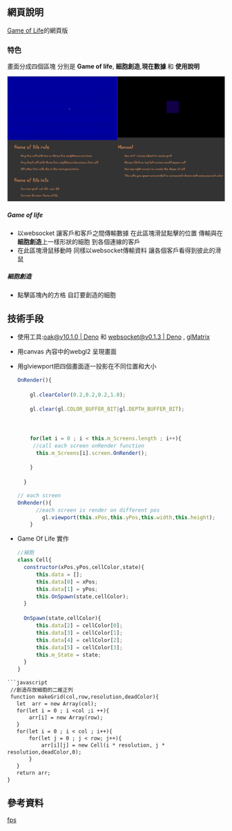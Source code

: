 
## 網頁說明

[Game of Life](https://zh.wikipedia.org/wiki/康威生命游戏)的網頁版

### 特色

畫面分成四個區塊 分別是 **Game of life**, **細胞創造**,**現在數據** 和 **使用說明**

![image](./image/example.png)

##### Game of life

* 以websocket 讓客戶和客戶之間傳輸數據 在此區塊滑鼠點擊的位置 傳輸與在 **細胞創造**上一樣形狀的細胞 到各個連線的客戶
* 在此區塊滑鼠移動時 同樣以websocket傳輸資料 讓各個客戶看得到彼此的滑鼠

##### 細胞創造

* 點擊區塊內的方格 自訂要創造的細胞

## 技術手段

* 使用工具:[oak@v10.1.0 | Deno](https://deno.land/x/oak@v10.1.0) 和 [websocket@v0.1.3 | Deno](https://deno.land/x/websocket@v0.1.3) , [glMatrix](https://glmatrix.net/)

* 用canvas 內容中的webgl2 呈現畫面 

* 用glviewport把四個畫面逐一投影在不同位置和大小 

  ```javascript
  OnRender(){
  
  ​    gl.clearColor(0.2,0.2,0.2,1.0);
  
  ​    gl.clear(gl.COLOR_BUFFER_BIT|gl.DEPTH_BUFFER_BIT);
  
  
  
  ​    for(let i = 0 ; i < this.m_Screens.length ; i++){
  	   //call each screen onRender function
  ​      this.m_Screens[i].screen.OnRender();
  
  ​    }
  
    }
  ```

  ```javascript
  // each screen
  OnRender(){
      	//each screen is render on different pos
          gl.viewport(this.xPos,this.yPos,this.width,this.height);
      }
  ```
* Game Of Life 實作

  ```javascript
  //細胞
  class Cell{
    constructor(xPos,yPos,cellColor,state){
        this.data = [];
        this.data[0] = xPos;
        this.data[1] = yPos;
        this.OnSpawn(state,cellColor);
    }

    OnSpawn(state,cellColor){
        this.data[2] = cellColor[0];
        this.data[3] = cellColor[1];
        this.data[4] = cellColor[2];
        this.data[5] = cellColor[3];
        this.m_State = state;
    }
  }
 ```
 ```javascript
  //創造存放細胞的二維正列
  function makeGrid(col,row,resolution,deadColor){
    let  arr = new Array(col);
    for(let i = 0 ; i <col ;i ++){
        arr[i] = new Array(row);
    }
    for(let i = 0 ; i < col ; i++){
        for(let j = 0 ; j < row; j++){
            arr[i][j] = new Cell(i * resolution, j * resolution,deadColor,0);
        }
    }
    return arr;
}
```
  

## 參考資料

[fps](https://stackoverflow.com/questions/19764018/controlling-fps-with-requestanimationframe)
